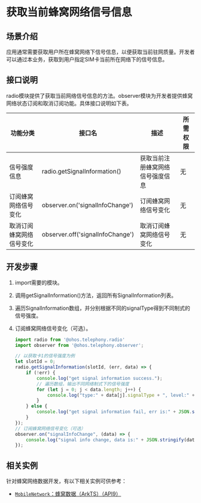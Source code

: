 # 获取当前蜂窝网络信号信息


## 场景介绍

应用通常需要获取用户所在蜂窝网络下信号信息，以便获取当前驻网质量。开发者可以通过本业务，获取到用户指定SIM卡当前所在网络下的信号信息。


## 接口说明

radio模块提供了获取当前网络信号信息的方法。observer模块为开发者提供蜂窝网络状态订阅和取消订阅功能。具体接口说明如下表。

| 功能分类 | 接口名 | 描述 | 所需权限 |
| -------- | -------- | -------- | -------- |
| 信号强度信息 | radio.getSignalInformation​​() | 获取当前注册蜂窝网络信号强度信息 | 无 |
| 订阅蜂窝网络信号变化 | observer.on('signalInfoChange') | 订阅蜂窝网络信号变化 | 无 |
| 取消订阅蜂窝网络信号变化 | observer.off('signalInfoChange') | 取消订阅蜂窝网络信号变化 | 无 |


## 开发步骤

1. import需要的模块。

2. 调用getSignalInformation()方法，返回所有SignalInformation列表。

3. 遍历SignalInformation数组，并分别根据不同的signalType得到不同制式的信号强度。

4. 订阅蜂窝网络信号变化（可选）。
   
   ```js
   import radio from '@ohos.telephony.radio'
   import observer from '@ohos.telephony.observer';
   
   // 以获取卡1的信号强度为例
   let slotId = 0;
   radio.getSignalInformation(slotId, (err, data) => {
       if (!err) {
           console.log("get signal information success.");
           // 遍历数组，输出不同网络制式下的信号强度
           for (let j = 0; j < data.length; j++) {
               console.log("type:" + data[j].signalType + ", level:" + data[j].signalLevel);
           }
       } else {
           console.log("get signal information fail, err is:" + JSON.stringify(err));
       }
   });
   // 订阅蜂窝网络信号变化（可选）
   observer.on("signalInfoChange", (data) => {
       console.log("signal info change, data is:" + JSON.stringify(data));
   });
   ```

## 相关实例

针对蜂窝网络数据开发，有以下相关实例可供参考：
- [`MobileNetwork`：蜂窝数据（ArkTS）（API9）](https://gitee.com/openharmony/applications_app_samples/tree/OpenHarmony-3.2-Release/Telephony/MobileNetwork)